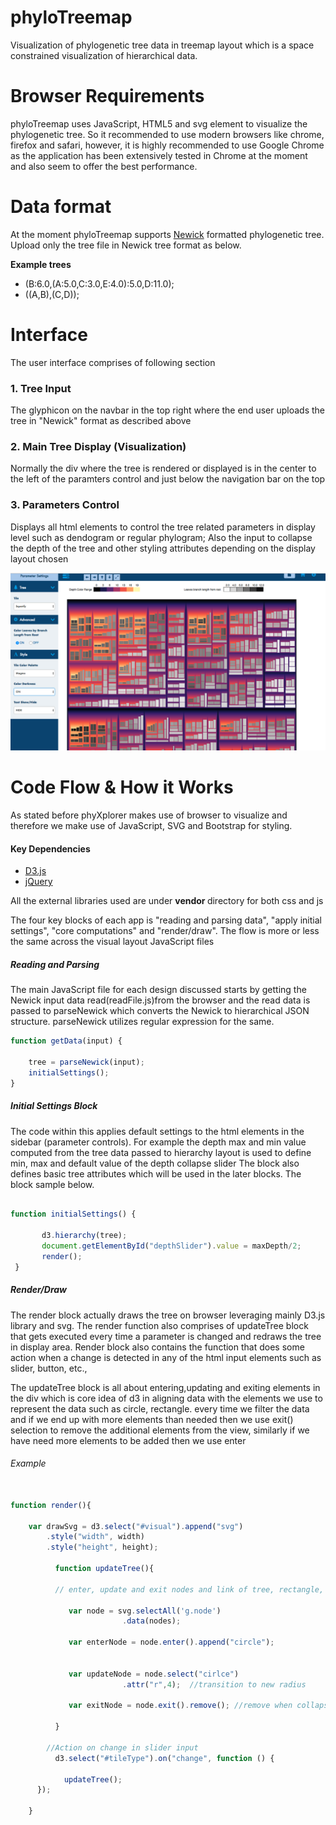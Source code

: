 # phyloTreemap
Visualization of phylogenetic tree data in <a href = "http://www.cs.umd.edu/hcil/treemap/"></a> treemap layout which is a space constrained visualization of hierarchical data.



# **Browser Requirements**

phyloTreemap uses JavaScript, HTML5 and svg element to visualize the phylogenetic tree. So it recommended to use modern browsers like chrome, firefox and safari, however, it is highly recommended to use Google Chrome as the application has been extensively tested in Chrome at the moment and also seem to offer the best performance.


# **Data format**

At the moment phyloTreemap supports <a href="http://evolution.genetics.washington.edu/phylip/newicktree.html">Newick</a> formatted phylogenetic tree. Upload only the tree file in Newick tree format as below.
<p><b>Example trees </p></b>
<ul>
<li>(B:6.0,(A:5.0,C:3.0,E:4.0):5.0,D:11.0);
<li>((A,B),(C,D));
</ul>


# **Interface**

The user interface comprises of following section

### 1. Tree Input

The glyphicon on the navbar in the top right where the end user uploads the tree in "Newick" format as described above

### 2. Main Tree Display (Visualization)

Normally the div where the tree is rendered or displayed is in the center to the left of the paramters control and just below the navigation bar on the top

### 3. Parameters Control

Displays all html elements to control the tree related parameters in display level such as dendogram or regular phylogram; Also the input to collapse the depth of the tree and other styling attributes
depending on the display layout chosen


![alt text](assets/PHY2.png "phyloTreemap User Interface")


# **Code Flow & How it Works** #

As stated before phyXplorer makes use of browser to visualize and therefore we make use of JavaScript, SVG and Bootstrap for styling.

#### Key Dependencies
<ul>
<li> <a href="https://d3js.org/">D3.js </a>
<li> <a href="https://jquery.com/"> jQuery </a>
</ul>

All the external libraries used are under <b>vendor </b>directory for both css and js

The four key blocks of each app is "reading and parsing data", "apply initial settings", "core computations" and "render/draw". The flow is more or less the same across the visual layout JavaScript files

##### Reading and Parsing

The main JavaScript file for each design discussed starts by getting the Newick input data read(readFile.js)from the browser and the read data is passed to parseNewick which converts the Newick to hierarchical JSON structure. parseNewick utilizes regular expression for the same.

```javascript
function getData(input) {

    tree = parseNewick(input);
    initialSettings();
}

```

##### Initial Settings Block

The code within this applies default settings to the html elements in the sidebar (parameter controls). For example the depth max and min value computed from the tree data passed to hierarchy layout is used to define min, max and default value of the depth collapse slider
The block also defines basic tree attributes which will be used in the later blocks.
The block sample below.

```javascript

function initialSettings() {

       d3.hierarchy(tree);
       document.getElementById("depthSlider").value = maxDepth/2;
       render();
 }

```


##### Render/Draw

The render block actually draws the tree on browser leveraging mainly D3.js library and svg. The render function also comprises of updateTree block that gets executed every time a parameter is changed and redraws the tree in display area.
Render block also contains the function that does some action when a change is detected in any of the html input elements such as slider, button, etc.,

The updateTree block is all about entering,updating and exiting elements in the div which is core idea of d3 in aligning data with the elements we use to represent the data such as circle, rectangle.
every time we filter the data and if we end up with more elements than needed then we use exit() selection to remove the additional elements from the view, similarly if we have need more elements to be added then we use enter

###### Example

```javascript

function render(){

    var drawSvg = d3.select("#visual").append("svg")
        .style("width", width)
        .style("height", height);

          function updateTree(){

          // enter, update and exit nodes and link of tree, rectangle, etc., that are part of the layout

             var node = svg.selectAll('g.node')
                         .data(nodes);

             var enterNode = node.enter().append("circle");


             var updateNode = node.select("cirlce")
                         .attr("r",4);  //transition to new radius

             var exitNode = node.exit().remove(); //remove when collapsed the nodes not needed

          }

        //Action on change in slider input
          d3.select("#tileType").on("change", function () {

            updateTree();
      });

    }
```


